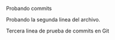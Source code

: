 Probando commits

Probando la segunda linea del archivo.

Tercera linea de prueba de commits en Git

